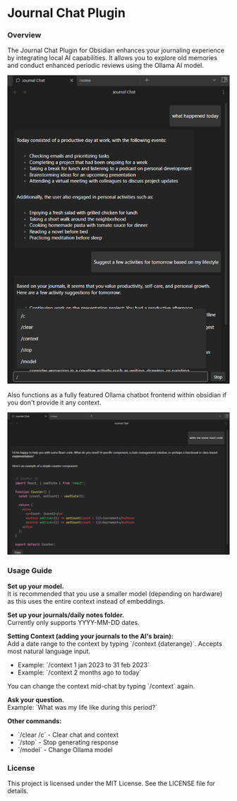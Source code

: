 # Journal Chat Plugin



### Overview

The Journal Chat Plugin for Obsidian enhances your journaling experience by integrating local AI capabilities. It allows you to explore old memories and conduct enhanced periodic reviews using the Ollama AI model.

![Screenshot](screenshot.png)

Also functions as a fully featured Ollama chatbot frontend within obsidian if you don't provide it any context.

![Screehsot 2](Screenshot2.png)

### Usage Guide

**Set up your model.**  
It is recommended that you use a smaller model (depending on hardware) as this uses the entire context instead of embeddings.

**Set up your journals/daily notes folder.**  
Currently only supports YYYY-MM-DD dates.

**Setting Context (adding your journals to the AI's brain):**  
Add a date range to the context by typing \`/context {daterange}\`. Accepts most natural language input.

- Example: \`/context 1 jan 2023 to 31 feb 2023\`
- Example: \`/context 2 months ago to today\`

You can change the context mid-chat by typing \`/context\` again.

**Ask your question.**  
Example: \`What was my life like during this period?\`

**Other commands:**

- \`/clear /c\` - Clear chat and context
- \`/stop\` - Stop generating response
- \`/model\` - Change Ollama model


### License
This project is licensed under the MIT License. See the LICENSE file for details.


